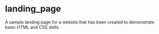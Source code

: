 # landing_page
A sample landing page for a website that has been created to demonstrate basic HTML and CSS skills. 
